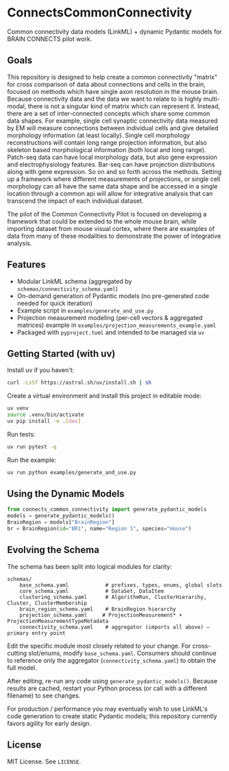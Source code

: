 # ConnectsCommonConnectivity

Common connectivity data models (LinkML) + dynamic Pydantic models for BRAIN CONNECTS pilot work.

## Goals
This repository is designed to help create a common connectivity "matrix" for cross comparison of data about connections and cells in the brain, focused on methods which have single axon resolution in the mouse brain.  Because connectivity data and the data we want to relate to is highly multi-modal, there is not a singular kind of matrix which can represent it.  Instead, there are a set of inter-connected concepts which share some common data shapes.  For example, single cell synaptic connectivity data measured by EM will measure connections between individual cells and give detailed morphology information (at least locally).  Single cell morphology reconstructions will contain long range projection information, but also skeleton based morphological information (both local and long range).  Patch-seq data can have local morphology data, but also gene expression and electrophysiology features.  Bar-seq can have projection distributions along with gene expression. So on and so forth across the methods.  Setting up a framework where different measurements of projections, or single cell morphology can all have the same data shape and be accessed in a single location through a common api will allow for integrative analysis that can transcend the impact of each individual dataset. 

The pilot of the Common Connectivity Pilot is focused on developing a framework that could be extended to the whole mouse brain, while importing dataset from mouse visual cortex, where there are examples of data from many of these modalities to demonstrate the power of integrative analysis. 

## Features

- Modular LinkML schema (aggregated by `schemas/connectivity_schema.yaml`)
- On-demand generation of Pydantic models (no pre-generated code needed for quick iteration)
- Example script in `examples/generate_and_use.py`
- Projection measurement modeling (per-cell vectors & aggregated matrices) example in `examples/projection_measurements_example.yaml`
- Packaged with `pyproject.toml` and intended to be managed via `uv`

## Getting Started (with uv)

Install uv if you haven't:

```bash
curl -LsSf https://astral.sh/uv/install.sh | sh
```

Create a virtual environment and install this project in editable mode:

```bash
uv venv
source .venv/bin/activate
uv pip install -e .[dev]
```

Run tests:

```bash
uv run pytest -q
```

Run the example:

```bash
uv run python examples/generate_and_use.py
```

## Using the Dynamic Models

```python
from connects_common_connectivity import generate_pydantic_models
models = generate_pydantic_models()
BrainRegion = models["BrainRegion"]
br = BrainRegion(id="BR1", name="Region 1", species="mouse")
```

## Evolving the Schema

The schema has been split into logical modules for clarity:

```
schemas/
	base_schema.yaml            # prefixes, types, enums, global slots
	core_schema.yaml            # DataSet, DataItem
	clustering_schema.yaml      # AlgorithmRun, ClusterHierarchy, Cluster, ClusterMembership
	brain_region_schema.yaml    # BrainRegion hierarchy
	projection_schema.yaml     # ProjectionMeasurement* + ProjectionMeasurementTypeMetadata
	connectivity_schema.yaml    # aggregator (imports all above) – primary entry point
```

Edit the specific module most closely related to your change. For cross-cutting slot/enums, modify `base_schema.yaml`.
Consumers should continue to reference only the aggregator (`connectivity_schema.yaml`) to obtain the full model.

After editing, re-run any code using `generate_pydantic_models()`. Because results are cached, restart your Python process (or call with a different filename) to see changes.

For production / performance you may eventually wish to use LinkML's code generation to create static
Pydantic models; this repository currently favors agility for early design.

## License

MIT License. See `LICENSE`.
